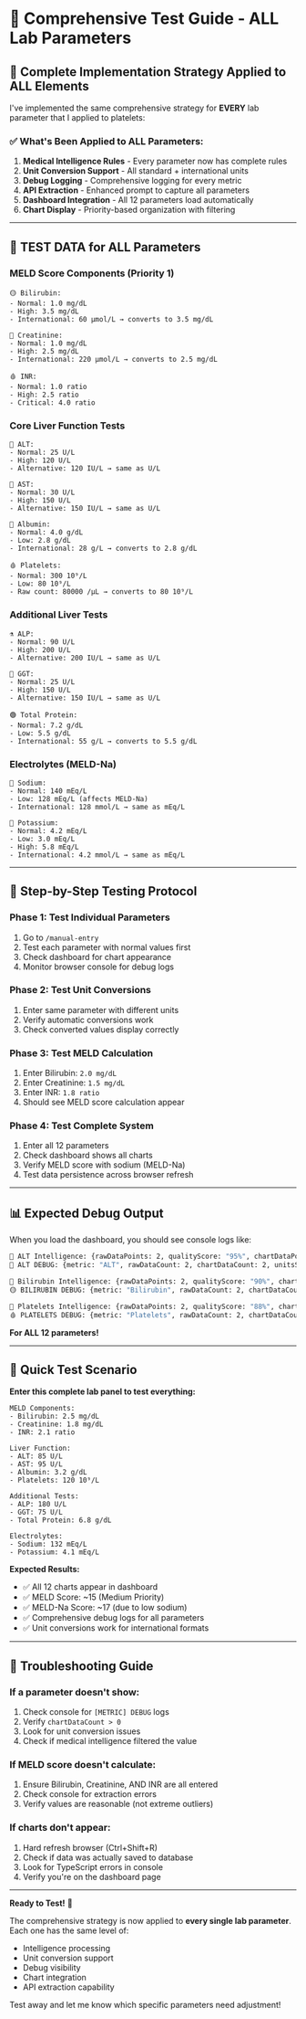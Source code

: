 # 🧪 Comprehensive Test Guide - ALL Lab Parameters

## 🎯 **Complete Implementation Strategy Applied to ALL Elements**

I've implemented the same comprehensive strategy for **EVERY** lab parameter that I applied to platelets:

### ✅ **What's Been Applied to ALL Parameters:**

1. **Medical Intelligence Rules** - Every parameter now has complete rules
2. **Unit Conversion Support** - All standard + international units  
3. **Debug Logging** - Comprehensive logging for every metric
4. **API Extraction** - Enhanced prompt to capture all parameters
5. **Dashboard Integration** - All 12 parameters load automatically
6. **Chart Display** - Priority-based organization with filtering

---

## 🧪 **TEST DATA for ALL Parameters**

### **MELD Score Components (Priority 1)**
```
🟡 Bilirubin:
- Normal: 1.0 mg/dL
- High: 3.5 mg/dL  
- International: 60 μmol/L → converts to 3.5 mg/dL

🔴 Creatinine:
- Normal: 1.0 mg/dL
- High: 2.5 mg/dL
- International: 220 μmol/L → converts to 2.5 mg/dL

🩸 INR:
- Normal: 1.0 ratio
- High: 2.5 ratio
- Critical: 4.0 ratio
```

### **Core Liver Function Tests**
```
🧪 ALT:
- Normal: 25 U/L
- High: 120 U/L
- Alternative: 120 IU/L → same as U/L

🧪 AST:
- Normal: 30 U/L  
- High: 150 U/L
- Alternative: 150 IU/L → same as U/L

🔵 Albumin:
- Normal: 4.0 g/dL
- Low: 2.8 g/dL
- International: 28 g/L → converts to 2.8 g/dL

🩸 Platelets:
- Normal: 300 10⁹/L
- Low: 80 10⁹/L  
- Raw count: 80000 /μL → converts to 80 10⁹/L
```

### **Additional Liver Tests**
```
⚗️ ALP:
- Normal: 90 U/L
- High: 200 U/L
- Alternative: 200 IU/L → same as U/L

🔬 GGT:
- Normal: 25 U/L
- High: 150 U/L
- Alternative: 150 IU/L → same as U/L

🟢 Total Protein:
- Normal: 7.2 g/dL
- Low: 5.5 g/dL
- International: 55 g/L → converts to 5.5 g/dL
```

### **Electrolytes (MELD-Na)**
```
🧂 Sodium:
- Normal: 140 mEq/L
- Low: 128 mEq/L (affects MELD-Na)
- International: 128 mmol/L → same as mEq/L

🍌 Potassium:
- Normal: 4.2 mEq/L  
- Low: 3.0 mEq/L
- High: 5.8 mEq/L
- International: 4.2 mmol/L → same as mEq/L
```

---

## 🧪 **Step-by-Step Testing Protocol**

### **Phase 1: Test Individual Parameters**
1. Go to `/manual-entry`
2. Test each parameter with normal values first
3. Check dashboard for chart appearance
4. Monitor browser console for debug logs

### **Phase 2: Test Unit Conversions**  
1. Enter same parameter with different units
2. Verify automatic conversions work
3. Check converted values display correctly

### **Phase 3: Test MELD Calculation**
1. Enter Bilirubin: `2.0 mg/dL`
2. Enter Creatinine: `1.5 mg/dL`  
3. Enter INR: `1.8 ratio`
4. Should see MELD score calculation appear

### **Phase 4: Test Complete System**
1. Enter all 12 parameters
2. Check dashboard shows all charts
3. Verify MELD score with sodium (MELD-Na)
4. Test data persistence across browser refresh

---

## 📊 **Expected Debug Output**

When you load the dashboard, you should see console logs like:

```bash
🧠 ALT Intelligence: {rawDataPoints: 2, qualityScore: "95%", chartDataPoints: 2, shouldShow: true}
🧪 ALT DEBUG: {metric: "ALT", rawDataCount: 2, chartDataCount: 2, unitsSeen: ["U/L"], valueRange: {min: 25, max: 120}}

🧠 Bilirubin Intelligence: {rawDataPoints: 2, qualityScore: "90%", chartDataPoints: 2, shouldShow: true}  
🟡 BILIRUBIN DEBUG: {metric: "Bilirubin", rawDataCount: 2, chartDataCount: 2, unitsSeen: ["mg/dL"], valueRange: {min: 1.0, max: 3.5}}

🧠 Platelets Intelligence: {rawDataPoints: 2, qualityScore: "88%", chartDataPoints: 2, shouldShow: true}
🩸 PLATELETS DEBUG: {metric: "Platelets", rawDataCount: 2, chartDataCount: 2, unitsSeen: ["10^9/L", "/μL"], valueRange: {min: 80, max: 300}}
```

**For ALL 12 parameters!**

---

## 🎯 **Quick Test Scenario**

**Enter this complete lab panel to test everything:**

```
MELD Components:
- Bilirubin: 2.5 mg/dL  
- Creatinine: 1.8 mg/dL
- INR: 2.1 ratio

Liver Function:  
- ALT: 85 U/L
- AST: 95 U/L
- Albumin: 3.2 g/dL
- Platelets: 120 10⁹/L

Additional Tests:
- ALP: 180 U/L
- GGT: 75 U/L  
- Total Protein: 6.8 g/dL

Electrolytes:
- Sodium: 132 mEq/L
- Potassium: 4.1 mEq/L
```

**Expected Results:**
- ✅ All 12 charts appear in dashboard
- ✅ MELD Score: ~15 (Medium Priority)
- ✅ MELD-Na Score: ~17 (due to low sodium)
- ✅ Comprehensive debug logs for all parameters
- ✅ Unit conversions work for international formats

---

## 🚨 **Troubleshooting Guide**

### **If a parameter doesn't show:**
1. Check console for `[METRIC] DEBUG` logs
2. Verify `chartDataCount > 0`
3. Look for unit conversion issues
4. Check if medical intelligence filtered the value

### **If MELD score doesn't calculate:**
1. Ensure Bilirubin, Creatinine, AND INR are all entered
2. Check console for extraction errors
3. Verify values are reasonable (not extreme outliers)

### **If charts don't appear:**
1. Hard refresh browser (Ctrl+Shift+R)
2. Check if data was actually saved to database
3. Look for TypeScript errors in console
4. Verify you're on the dashboard page

---

**Ready to Test!** 🚀

The comprehensive strategy is now applied to **every single lab parameter**. Each one has the same level of:
- Intelligence processing
- Unit conversion support  
- Debug visibility
- Chart integration
- API extraction capability

Test away and let me know which specific parameters need adjustment!
